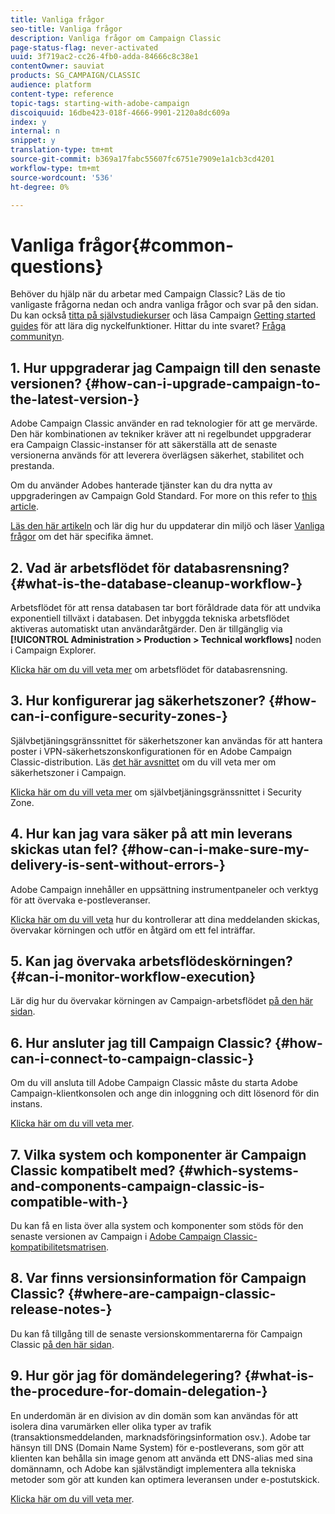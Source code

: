 ```yaml
---
title: Vanliga frågor
seo-title: Vanliga frågor
description: Vanliga frågor om Campaign Classic
page-status-flag: never-activated
uuid: 3f719ac2-cc26-4fb0-adda-84666c8c38e1
contentOwner: sauviat
products: SG_CAMPAIGN/CLASSIC
audience: platform
content-type: reference
topic-tags: starting-with-adobe-campaign
discoiquuid: 16dbe423-018f-4666-9901-2120a8dc609a
index: y
internal: n
snippet: y
translation-type: tm+mt
source-git-commit: b369a17fabc55607fc6751e7909e1a1cb3cd4201
workflow-type: tm+mt
source-wordcount: '536'
ht-degree: 0%

---
```



# Vanliga frågor{#common-questions}

Behöver du hjälp när du arbetar med Campaign Classic? Läs de tio vanligaste frågorna nedan och andra vanliga frågor och svar på den sidan. Du kan också [titta på självstudiekurser](https://docs.adobe.com/content/help/en/campaign-learn/campaign-classic-tutorials/overview.html) och läsa Campaign [Getting started guides](../../platform/using/tutorials.md#step-by-step-guides) för att lära dig nyckelfunktioner. Hittar du inte svaret? [Fråga communityn](https://forums.adobe.com/community/experience-cloud/marketing-cloud/campaign).

## 1. Hur uppgraderar jag Campaign till den senaste versionen? {#how-can-i-upgrade-campaign-to-the-latest-version-}

Adobe Campaign Classic använder en rad teknologier för att ge mervärde. Den här kombinationen av tekniker kräver att ni regelbundet uppgraderar era Campaign Classic-instanser för att säkerställa att de senaste versionerna används för att leverera överlägsen säkerhet, stabilitet och prestanda.

Om du använder Adobes hanterade tjänster kan du dra nytta av uppgraderingen av Campaign Gold Standard. For more on this refer to [this article](https://helpx.adobe.com/campaign/kb/gold-standard.html).

[Läs den här artikeln](https://helpx.adobe.com/campaign/kb/acc-build-upgrade.html) och lär dig hur du uppdaterar din miljö och läser [Vanliga frågor](https://helpx.adobe.com/campaign/kb/build-upgrade-faq.html) om det här specifika ämnet.

## 2. Vad är arbetsflödet för databasrensning? {#what-is-the-database-cleanup-workflow-}

Arbetsflödet för att rensa databasen tar bort föråldrade data för att undvika exponentiell tillväxt i databasen. Det inbyggda tekniska arbetsflödet aktiveras automatiskt utan användaråtgärder. Den är tillgänglig via **[!UICONTROL Administration > Production > Technical workflows]** noden i Campaign Explorer.

[Klicka här om du vill veta mer](../../production/using/database-cleanup-workflow.md) om arbetsflödet för databasrensning.

## 3. Hur konfigurerar jag säkerhetszoner? {#how-can-i-configure-security-zones-}

Självbetjäningsgränssnittet för säkerhetszoner kan användas för att hantera poster i VPN-säkerhetszonskonfigurationen för en Adobe Campaign Classic-distribution. Läs [det här avsnittet](../../installation/using/configuring-campaign-server.md#defining-security-zones) om du vill veta mer om säkerhetszoner i Campaign.

[Klicka här om du vill veta mer](https://helpx.adobe.com/campaign/kb/configuring-security-zones-self-service.html) om självbetjäningsgränssnittet i Security Zone.

## 4. Hur kan jag vara säker på att min leverans skickas utan fel? {#how-can-i-make-sure-my-delivery-is-sent-without-errors-}

Adobe Campaign innehåller en uppsättning instrumentpaneler och verktyg för att övervaka e-postleveranser.

[Klicka här om du vill veta](../../delivery/using/monitoring-a-delivery.md) hur du kontrollerar att dina meddelanden skickas, övervakar körningen och utför en åtgärd om ett fel inträffar.

## 5. Kan jag övervaka arbetsflödeskörningen? {#can-i-monitor-workflow-execution}

Lär dig hur du övervakar körningen av Campaign-arbetsflödet [på den här sidan](../../workflow/using/starting-a-workflow.md).

## 6. Hur ansluter jag till Campaign Classic? {#how-can-i-connect-to-campaign-classic-}

Om du vill ansluta till Adobe Campaign Classic måste du starta Adobe Campaign-klientkonsolen och ange din inloggning och ditt lösenord för din instans.

[Klicka här om du vill veta mer](../../platform/using/launching-adobe-campaign.md).

## 7. Vilka system och komponenter är Campaign Classic kompatibelt med? {#which-systems-and-components-campaign-classic-is-compatible-with-}

Du kan få en lista över alla system och komponenter som stöds för den senaste versionen av Campaign i [Adobe Campaign Classic-kompatibilitetsmatrisen](https://helpx.adobe.com/campaign/kb/compatibility-matrix.html).

## 8. Var finns versionsinformation för Campaign Classic? {#where-are-campaign-classic-release-notes-}

Du kan få tillgång till de senaste versionskommentarerna för Campaign Classic [på den här sidan](https://docs.adobe.com/content/help/en/campaign-classic/using/release-notes/latest-release.html).

## 9. Hur gör jag för domändelegering? {#what-is-the-procedure-for-domain-delegation-}

En underdomän är en division av din domän som kan användas för att isolera dina varumärken eller olika typer av trafik (transaktionsmeddelanden, marknadsföringsinformation osv.).
Adobe tar hänsyn till DNS (Domain Name System) för e-postleverans, som gör att klienten kan behålla sin image genom att använda ett DNS-alias med sina domännamn, och Adobe kan självständigt implementera alla tekniska metoder som gör att kunden kan optimera leveransen under e-postutskick.

[Klicka här om du vill veta mer](https://helpx.adobe.com/campaign/kb/domain-name-delegation.html).

